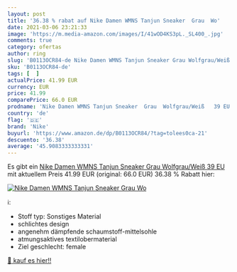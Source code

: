 ```yaml
---
layout: post
title: '36.38 % rabat auf Nike Damen WMNS Tanjun Sneaker  Grau  Wo'
date: 2021-03-06 23:21:33
image: 'https://m.media-amazon.com/images/I/41wOD4KS3pL._SL400_.jpg'
comments: true
category: ofertas
author: ring
slug: 'B0113OCR84-de Nike Damen WMNS Tanjun Sneaker Grau Wolfgrau/Weiß 39 EU'
sku: 'B0113OCR84-de'
tags: [  ]
actualPrice: 41.99 EUR
currency: EUR
price: 41.99
comparePrice: 66.0 EUR
prodname: 'Nike Damen WMNS Tanjun Sneaker  Grau  Wolfgrau/Weiß   39 EU'
country: 'de'
flag: '🇩🇪'
brand: 'Nike'
buyurl: 'https://www.amazon.de/dp/B0113OCR84/?tag=tolees0ca-21'
descuento: '36.38'
average: '45.9083333333331'
---
```


Es gibt ein [Nike Damen WMNS Tanjun Sneaker  Grau  Wolfgrau/Weiß   39 EU](https://www.amazon.de/dp/B0113OCR84/?tag=tolees0ca-21) mit aktuellem Preis 41.99 EUR (original: 66.0 EUR) 36.38 % Rabatt hier:

[![Nike Damen WMNS Tanjun Sneaker  Grau  Wo](https://m.media-amazon.com/images/I/41wOD4KS3pL._SL400_.jpg)](https://www.amazon.de/dp/B0113OCR84/?tag=tolees0ca-21)

ℹ️:

- Stoff typ: Sonstiges Material
- schlichtes design
- angenehm dämpfende schaumstoff-mittelsohle
- atmungsaktives textilobermaterial
- Ziel geschlecht: female

[🛒 kauf es hier!!](https://www.amazon.de/dp/B0113OCR84/?tag=tolees0ca-21)
